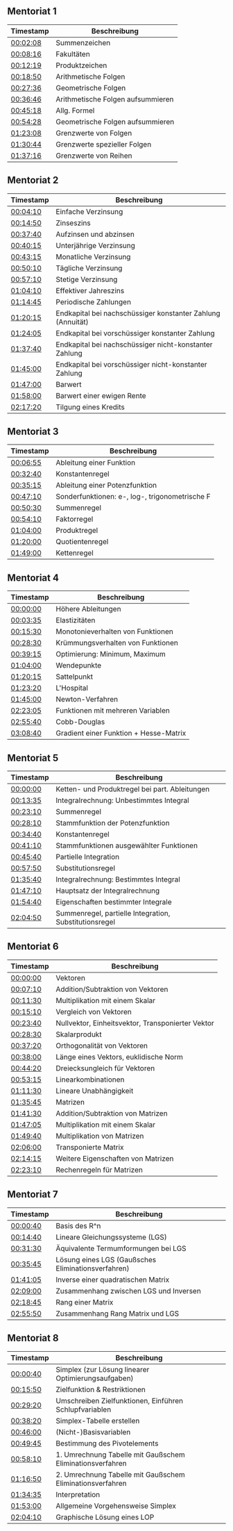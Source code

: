 ## Mentoriat 1

| Timestamp                                                      | Beschreibung                      |
| -------------------------------------------------------------- | --------------------------------- |
| [00:02:08](https://www.youtube.com/watch?v=mWVn7EslMyc&t=128)  | Summenzeichen                     |
| [00:08:16](https://www.youtube.com/watch?v=mWVn7EslMyc&t=496)  | Fakultäten                        |
| [00:12:19](https://www.youtube.com/watch?v=mWVn7EslMyc&t=739)  | Produktzeichen                    |
| [00:18:50](https://www.youtube.com/watch?v=mWVn7EslMyc&t=1130) | Arithmetische Folgen              |
| [00:27:36](https://www.youtube.com/watch?v=mWVn7EslMyc&t=1656) | Geometrische Folgen               |
| [00:36:46](https://www.youtube.com/watch?v=mWVn7EslMyc&t=2206) | Arithmetische Folgen aufsummieren |
| [00:45:18](https://www.youtube.com/watch?v=mWVn7EslMyc&t=2718) | Allg. Formel                      |
| [00:54:28](https://www.youtube.com/watch?v=mWVn7EslMyc&t=3268) | Geometrische Folgen aufsummieren  |
| [01:23:08](https://www.youtube.com/watch?v=mWVn7EslMyc&t=4988) | Grenzwerte von Folgen             |
| [01:30:44](https://www.youtube.com/watch?v=mWVn7EslMyc&t=5444) | Grenzwerte spezieller Folgen      |
| [01:37:16](https://www.youtube.com/watch?v=mWVn7EslMyc&t=5836) | Grenzwerte von Reihen             |


## Mentoriat 2

| Timestamp                                                      | Beschreibung                                                |
| -------------------------------------------------------------- | ----------------------------------------------------------- |
| [00:04:10](https://www.youtube.com/watch?v=oxWIuzQQViY&t=250)  | Einfache Verzinsung                                         |
| [00:14:50](https://www.youtube.com/watch?v=oxWIuzQQViY&t=890)  | Zinseszins                                                  |
| [00:37:40](https://www.youtube.com/watch?v=oxWIuzQQViY&t=2260) | Aufzinsen und abzinsen                                      |
| [00:40:15](https://www.youtube.com/watch?v=oxWIuzQQViY&t=2415) | Unterjährige Verzinsung                                     |
| [00:43:15](https://www.youtube.com/watch?v=oxWIuzQQViY&t=2595) | Monatliche Verzinsung                                       |
| [00:50:10](https://www.youtube.com/watch?v=oxWIuzQQViY&t=3010) | Tägliche Verzinsung                                         |
| [00:57:10](https://www.youtube.com/watch?v=oxWIuzQQViY&t=3430) | Stetige Verzinsung                                          |
| [01:04:10](https://www.youtube.com/watch?v=oxWIuzQQViY&t=3850) | Effektiver Jahreszins                                       |
| [01:14:45](https://www.youtube.com/watch?v=oxWIuzQQViY&t=4485) | Periodische Zahlungen                                       |
| [01:20:15](https://www.youtube.com/watch?v=oxWIuzQQViY&t=4815) | Endkapital bei nachschüssiger konstanter Zahlung (Annuität) |
| [01:24:05](https://www.youtube.com/watch?v=oxWIuzQQViY&t=5045) | Endkapital bei vorschüssiger konstanter Zahlung             |
| [01:37:40](https://www.youtube.com/watch?v=oxWIuzQQViY&t=5860) | Endkapital bei nachschüssiger nicht-konstanter Zahlung      |
| [01:45:00](https://www.youtube.com/watch?v=oxWIuzQQViY&t=6300) | Endkapital bei vorschüssiger nicht-konstanter Zahlung       |
| [01:47:00](https://www.youtube.com/watch?v=oxWIuzQQViY&t=6420) | Barwert                                                     |
| [01:58:00](https://www.youtube.com/watch?v=oxWIuzQQViY&t=7080) | Barwert einer ewigen Rente                                  |
| [02:17:20](https://www.youtube.com/watch?v=oxWIuzQQViY&t=8240) | Tilgung eines Kredits                                       |


## Mentoriat 3

| Timestamp                                                      | Beschreibung                                   |
| -------------------------------------------------------------- | ---------------------------------------------- |
| [00:06:55](https://www.youtube.com/watch?v=-xG7Z9ikXus&t=415)  | Ableitung einer Funktion                       |
| [00:32:40](https://www.youtube.com/watch?v=-xG7Z9ikXus&t=1960) | Konstantenregel                                |
| [00:35:15](https://www.youtube.com/watch?v=-xG7Z9ikXus&t=2115) | Ableitung einer Potenzfunktion                 |
| [00:47:10](https://www.youtube.com/watch?v=-xG7Z9ikXus&t=2830) | Sonderfunktionen: e-, log-, trigonometrische F |
| [00:50:30](https://www.youtube.com/watch?v=-xG7Z9ikXus&t=3030) | Summenregel                                    |
| [00:54:10](https://www.youtube.com/watch?v=-xG7Z9ikXus&t=3250) | Faktorregel                                    |
| [01:04:00](https://www.youtube.com/watch?v=-xG7Z9ikXus&t=3840) | Produktregel                                   |
| [01:20:00](https://www.youtube.com/watch?v=-xG7Z9ikXus&t=4800) | Quotientenregel                                |
| [01:49:00](https://www.youtube.com/watch?v=-xG7Z9ikXus&t=6540) | Kettenregel                                    |


## Mentoriat 4

| Timestamp                                                       | Beschreibung                           |
| --------------------------------------------------------------- | -------------------------------------- |
| [00:00:00](https://www.youtube.com/watch?v=2z84-b3sSww&t=0)     | Höhere Ableitungen                     |
| [00:03:35](https://www.youtube.com/watch?v=2z84-b3sSww&t=215)   | Elastizitäten                          |
| [00:15:30](https://www.youtube.com/watch?v=2z84-b3sSww&t=930)   | Monotonieverhalten von Funktionen      |
| [00:28:30](https://www.youtube.com/watch?v=2z84-b3sSww&t=1710)  | Krümmungsverhalten von Funktionen      |
| [00:39:15](https://www.youtube.com/watch?v=2z84-b3sSww&t=2355)  | Optimierung: Minimum, Maximum          |
| [01:04:00](https://www.youtube.com/watch?v=2z84-b3sSww&t=3840)  | Wendepunkte                            |
| [01:20:15](https://www.youtube.com/watch?v=2z84-b3sSww&t=4815)  | Sattelpunkt                            |
| [01:23:20](https://www.youtube.com/watch?v=2z84-b3sSww&t=5000)  | L'Hospital                             |
| [01:45:00](https://www.youtube.com/watch?v=2z84-b3sSww&t=6300)  | Newton-Verfahren                       |
| [02:23:05](https://www.youtube.com/watch?v=2z84-b3sSww&t=8585)  | Funktionen mit mehreren Variablen      |
| [02:55:40](https://www.youtube.com/watch?v=2z84-b3sSww&t=10540) | Cobb-Douglas                           |
| [03:08:40](https://www.youtube.com/watch?v=2z84-b3sSww&t=11320) | Gradient einer Funktion + Hesse-Matrix |


## Mentoriat 5

| Timestamp                                                      | Beschreibung                                           |
| -------------------------------------------------------------- | ------------------------------------------------------ |
| [00:00:00](https://www.youtube.com/watch?v=MS9w3rUTtjA&t=0)    | Ketten- und Produktregel bei part. Ableitungen         |
| [00:13:35](https://www.youtube.com/watch?v=MS9w3rUTtjA&t=815)  | Integralrechnung: Unbestimmtes Integral                |
| [00:23:10](https://www.youtube.com/watch?v=MS9w3rUTtjA&t=1390) | Summenregel                                            |
| [00:28:10](https://www.youtube.com/watch?v=MS9w3rUTtjA&t=1690) | Stammfunktion der Potenzfunktion                       |
| [00:34:40](https://www.youtube.com/watch?v=MS9w3rUTtjA&t=2080) | Konstantenregel                                        |
| [00:41:10](https://www.youtube.com/watch?v=MS9w3rUTtjA&t=2470) | Stammfunktionen ausgewählter Funktionen                |
| [00:45:40](https://www.youtube.com/watch?v=MS9w3rUTtjA&t=2740) | Partielle Integration                                  |
| [00:57:50](https://www.youtube.com/watch?v=MS9w3rUTtjA&t=3470) | Substitutionsregel                                     |
| [01:35:40](https://www.youtube.com/watch?v=MS9w3rUTtjA&t=5740) | Integralrechnung: Bestimmtes Integral                  |
| [01:47:10](https://www.youtube.com/watch?v=MS9w3rUTtjA&t=6430) | Hauptsatz der Integralrechnung                         |
| [01:54:40](https://www.youtube.com/watch?v=MS9w3rUTtjA&t=6880) | Eigenschaften bestimmter Integrale                     |
| [02:04:50](https://www.youtube.com/watch?v=MS9w3rUTtjA&t=7490) | Summenregel, partielle Integration, Substitutionsregel |


## Mentoriat 6

| Timestamp                                                      | Beschreibung                                      |
| -------------------------------------------------------------- | ------------------------------------------------- |
| [00:00:00](https://www.youtube.com/watch?v=Qq-WxRZFE2s&t=0)    | Vektoren                                          |
| [00:07:10](https://www.youtube.com/watch?v=Qq-WxRZFE2s&t=430)  | Addition/Subtraktion von Vektoren                 |
| [00:11:30](https://www.youtube.com/watch?v=Qq-WxRZFE2s&t=690)  | Multiplikation mit einem Skalar                   |
| [00:15:10](https://www.youtube.com/watch?v=Qq-WxRZFE2s&t=910)  | Vergleich von Vektoren                            |
| [00:23:40](https://www.youtube.com/watch?v=Qq-WxRZFE2s&t=1420) | Nullvektor, Einheitsvektor, Transponierter Vektor |
| [00:28:30](https://www.youtube.com/watch?v=Qq-WxRZFE2s&t=1710) | Skalarprodukt                                     |
| [00:37:20](https://www.youtube.com/watch?v=Qq-WxRZFE2s&t=2240) | Orthogonalität von Vektoren                       |
| [00:38:00](https://www.youtube.com/watch?v=Qq-WxRZFE2s&t=2280) | Länge eines Vektors, euklidische Norm             |
| [00:44:20](https://www.youtube.com/watch?v=Qq-WxRZFE2s&t=2660) | Dreiecksungleich für Vektoren                     |
| [00:53:15](https://www.youtube.com/watch?v=Qq-WxRZFE2s&t=3195) | Linearkombinationen                               |
| [01:11:30](https://www.youtube.com/watch?v=Qq-WxRZFE2s&t=4290) | Lineare Unabhängigkeit                            |
| [01:35:45](https://www.youtube.com/watch?v=Qq-WxRZFE2s&t=5745) | Matrizen                                          |
| [01:41:30](https://www.youtube.com/watch?v=Qq-WxRZFE2s&t=6090) | Addition/Subtraktion von Matrizen                 |
| [01:47:05](https://www.youtube.com/watch?v=Qq-WxRZFE2s&t=6425) | Multiplikation mit einem Skalar                   |
| [01:49:40](https://www.youtube.com/watch?v=Qq-WxRZFE2s&t=6580) | Multiplikation von Matrizen                       |
| [02:06:00](https://www.youtube.com/watch?v=Qq-WxRZFE2s&t=7560) | Transponierte Matrix                              |
| [02:14:15](https://www.youtube.com/watch?v=Qq-WxRZFE2s&t=8055) | Weitere Eigenschaften von Matrizen                |
| [02:23:10](https://www.youtube.com/watch?v=Qq-WxRZFE2s&t=8590) | Rechenregeln für Matrizen                         |


## Mentoriat 7

| Timestamp                                                       | Beschreibung                                       |
| --------------------------------------------------------------- | -------------------------------------------------- |
| [00:00:40](https://www.youtube.com/watch?v=MNQ9OMhksCg&t=40)    | Basis des R^n                                      |
| [00:14:40](https://www.youtube.com/watch?v=MNQ9OMhksCg&t=880)   | Lineare Gleichungssysteme (LGS)                    |
| [00:31:30](https://www.youtube.com/watch?v=MNQ9OMhksCg&t=1890)  | Äquivalente Termumformungen bei LGS                |
| [00:35:45](https://www.youtube.com/watch?v=MNQ9OMhksCg&t=2145)  | Lösung eines LGS (Gaußsches Eliminationsverfahren) |
| [01:41:05](https://www.youtube.com/watch?v=MNQ9OMhksCg&t=6065)  | Inverse einer quadratischen Matrix                 |
| [02:09:00](https://www.youtube.com/watch?v=MNQ9OMhksCg&t=7740)  | Zusammenhang zwischen LGS und Inversen             |
| [02:18:45](https://www.youtube.com/watch?v=MNQ9OMhksCg&t=8325)  | Rang einer Matrix                                  |
| [02:55:50](https://www.youtube.com/watch?v=MNQ9OMhksCg&t=10550) | Zusammenhang Rang Matrix und LGS                   |


## Mentoriat 8

| Timestamp                                                      | Beschreibung                                              |
| -------------------------------------------------------------- | --------------------------------------------------------- |
| [00:00:40](https://www.youtube.com/watch?v=RORFzM9Mugc&t=40)   | Simplex (zur Lösung linearer Optimierungsaufgaben)        |
| [00:15:50](https://www.youtube.com/watch?v=RORFzM9Mugc&t=950)  | Zielfunktion & Restriktionen                              |
| [00:29:20](https://www.youtube.com/watch?v=RORFzM9Mugc&t=1760) | Umschreiben Zielfunktionen, Einführen Schlupfvariablen    |
| [00:38:20](https://www.youtube.com/watch?v=RORFzM9Mugc&t=2300) | Simplex-Tabelle erstellen                                 |
| [00:46:00](https://www.youtube.com/watch?v=RORFzM9Mugc&t=2760) | (Nicht-)Basisvariablen                                    |
| [00:49:45](https://www.youtube.com/watch?v=RORFzM9Mugc&t=2985) | Bestimmung des Pivotelements                              |
| [00:58:10](https://www.youtube.com/watch?v=RORFzM9Mugc&t=3490) | 1. Umrechnung Tabelle mit Gaußschem Eliminationsverfahren |
| [01:16:50](https://www.youtube.com/watch?v=RORFzM9Mugc&t=4610) | 2. Umrechnung Tabelle mit Gaußschem Eliminationsverfahren |
| [01:34:35](https://www.youtube.com/watch?v=RORFzM9Mugc&t=5675) | Interpretation                                            |
| [01:53:00](https://www.youtube.com/watch?v=RORFzM9Mugc&t=6780) | Allgemeine Vorgehensweise Simplex                         |
| [02:04:10](https://www.youtube.com/watch?v=RORFzM9Mugc&t=7450) | Graphische Lösung eines LOP                               |


